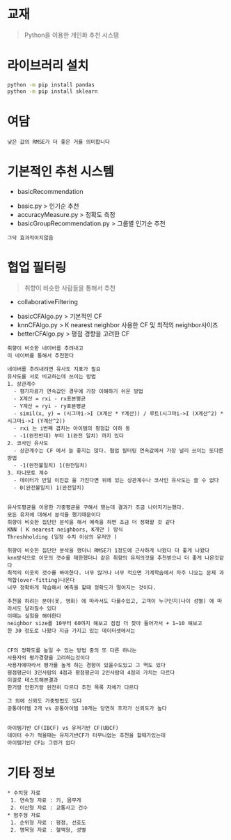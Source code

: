 # 교재 
> Python을 이용한 개인화 추천 시스템 

# 라이브러리 설치
```bash
python -m pip install pandas
python -m pip install sklearn

```

# 여담
```
낮은 값의 RMSE가 더 좋은 거를 의미합니다

```

# 기본적인 추천 시스템
* basicRecommendation
 - basic.py > 인기순 추천
 - accuracyMeasure.py > 정확도 측정
 - basicGroupRecommendation.py > 그룹별 인기순 추천 
```
그닥 효과적이지않음 
```


# 협업 필터링
> 취향이 비슷한 사람들을 통해서 추천
* collaborativeFiltering
 - basicCFAlgo.py > 기본적인 CF 
 - knnCFAlgo.py > K nearest neighbor 사용한 CF 및 최적의 neighbor사이즈
 - betterCFAlgo.py > 평점 경향을 고려한 CF 

```
취향이 비슷한 네이버를 추려내고 
이 네이버를 통해서 추천한다 

네이버를 추려내려면 유사도 지표가 필요
유사도를 서로 비교하는데 쓰이는 방법 
1. 상관계수
  - 평가자료가 연속값인 경우에 가장 이해하기 쉬운 방법
  - X계산 = rxi - rx표본평균
  - Y계산 = ryi - ry표본평균
  - simil(x, y) = (시그마i->I (X계산 * Y계산)) / 루트(시그마i->I (X계산^2) * 시그마i->I (Y계산^2))
  - rxi 는 i번째 겹치는 아이템의 평점값 이하 동
  - -1(완전반대) 부터 1(완전 일치) 까지 있다
2. 코사인 유사도 
  - 상관계수는 CF 에서 늘 좋지는 않다. 협업 필터링 연속값에서 가장 널리 쓰이는 또다른 방법
  - -1(완전불일치) 1(완전일치)
3. 타니모토 계수 
  - 데이터가 만일 이진값 을 가진다면 위에 있는 상관계수나 코사인 유사도는 쓸 수 없다 
  - 0(완전불일치) 1(완전일치)


유사도평균을 이용한 가중평균을 구해서 했는데 결과가 조금 나아지기는했다.
모든 유저에 대해서 분석을 했기때문이다
취향이 비슷한 집단만 분석을 해서 예측을 하면 조금 더 정확할 것 같다
KNN ( K nearest neighbors, K개만 ) 방식
Threshholding (일정 수치 이상의 유저만 )

취향이 비슷한 집단만 분석을 했더니 RMSE가 1정도에 근사하게 나왔다 더 좋게 나왔다
knn방식으로 이웃의 갯수를 제한했더니 같은 취향의 유저의것을 추천받으니 더 좋게 나온것같다
최적의 이웃의 갯수를 봐야한다. 너무 많거나 너무 적으면 기계학습에서 자주 나오는 문제 과적합(over-fitting)나온다
너무 정확하게 학습해서 예측을 할때 정확도가 떨어지는 것이다.

추천을 하려는 분야(옷, 영화) 에 따라서도 다를수있고, 고객이 누구인지(나이 성별) 에 따라서도 달라질수 있다
이때는 실험을 해야한다
neighbor size를 10부터 60까지 해보고 점점 더 찾아 들어가서 + 1~10 해보고 
한 30 정도로 나왔다 지금 가지고 있는 데이터셋에서는


CF의 정확도를 높일 수 있는 방법 중의 또 다른 하나는
사용자의 평가경향을 고려하는것이다
사용자에따라서 평가를 높게 하는 경향이 있을수도있고 그 역도 있다
평점평균이 3인사람의 4점과 평점평균이 2인사람의 4점의 가치는 다르다 
이걸로 테스트해본결과 
한거랑 안한거랑 완전히 다르다 추천 목록 자체가 다르다

그 외에 신뢰도 가중방법도 있다 
공통아이템 2개 vs 공통아이템 10개는 당연히 후자가 신뢰도가 높다 


아이템기반 CF(IBCF) vs 유저기반 CF(UBCF)
데이터 수가 적을때는 유저기반CF가 터무니없는 추천을 할때가있는데
아이템기반 CF는 그런거 없다
```



# 기타 정보
```
* 수치형 자료 
 1. 연속형 자료 : 키, 몸무게
 2. 이산형 자료 : 교통사고 건수
* 범주형 자료
 1. 순위형 자료 : 평점, 선호도
 2. 명목형 자료 : 혈액형, 성별 

```